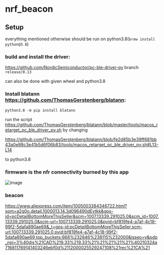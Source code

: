 # nrf_beacon


## Setup

everything mentioned otherwise should be run on python3.8(`brew install python@3.8`)

### build and install the driver:

https://github.com/NordicSemiconductor/pc-ble-driver-py branch `release/0.13`

can also be done with given wheel and python3.8

### Install blatann https://github.com/ThomasGerstenberg/blatann:

`python3.8 -m pip install blatann`

run the script https://github.com/ThomasGerstenberg/blatann/blob/master/tools/macos_retarget_pc_ble_driver_py.sh by changing 

https://github.com/ThomasGerstenberg/blatann/blob/fe2d85b3e39ff681bb43a0e98c3e41b5d6f06b83/tools/macos_retarget_pc_ble_driver_py.sh#L13-L14

to python3.8

### firmware is the nfr connectivity burned by this app
![image](https://user-images.githubusercontent.com/16415585/231025866-35453884-2838-451f-9c0e-5eaaf7b4958d.png)


### beacon

https://www.aliexpress.com/item/1005003384346722.html?spm=a2g0o.detail.1000013.14.3d096490dEvtkk&gps-id=pcDetailBottomMoreThisSeller&scm=1007.13339.291025.0&scm_id=1007.13339.291025.0&scm-url=1007.13339.291025.0&pvid=bf819fe4-a7af-4c18-99f2-5dafa890ae69&_t=gps-id:pcDetailBottomMoreThisSeller,scm-url:1007.13339.291025.0,pvid:bf819fe4-a7af-4c18-99f2-5dafa890ae69,tpp_buckets:668%232846%238115%232000&isseo=y&pdp_npi=3%40dis%21CAD%219.33%219.33%21%21%21%21%21%40210324a716811769141403246ebf0d%2112000025529247108%21rec%21CA%21
